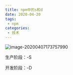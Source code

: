 ```yaml
---
title: npm中的s和d
date: 2020-04-20
tags:
 - npm
categories: 
 - 技术
---
```


![image-20200407173757990](https://tva1.sinaimg.cn/large/00831rSTgy1gdlc9cwffij311s0u0afg.jpg)



生产阶段：-S

开发阶段：-D

